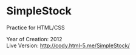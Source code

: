 # SimpleStock
Practice for HTML/CSS

Year of Creation: 2012<br />
Live Version: http://cody.html-5.me/SimpleStock/
